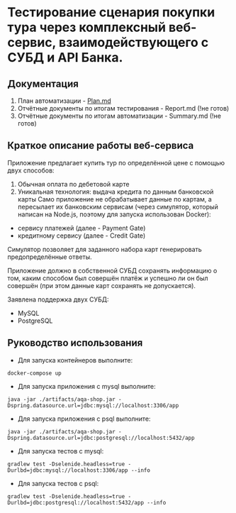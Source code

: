 # Тестирование сценария покупки тура через комплексный веб-сервис, взаимодействующего с СУБД и API Банка.
## Документация

1. План автоматизации - [Plan.md](https://github.com/leonnika/aqa-diplom/blob/master/docs/Plan.md)
2. Отчётные документы по итогам тестирования - Report.md (!не готов)
3. Отчётные документы по итогам автоматизации - Summary.md (!не готов)

## Краткое описание работы веб-сервиса
Приложение предлагает купить тур по определённой цене с помощью двух способов:

1. Обычная оплата по дебетовой карте
2. Уникальная технология: выдача кредита по данным банковской карты
Само приложение не обрабатывает данные по картам, а пересылает их банковским сервисам (через симулятор, который написан на Node.js, поэтому для запуска использован Docker):

* сервису платежей (далее - Payment Gate)
* кредитному сервису (далее - Credit Gate)

Симулятор позволяет для заданного набора карт генерировать предопределённые ответы.

Приложение должно в собственной СУБД сохранять информацию о том, каким способом был совершён платёж и успешно ли он был совершён (при этом данные карт сохранять не допускается).

Заявлена поддержка двух СУБД:

* MySQL
* PostgreSQL


## Руководство использования

* Для запуска контейнеров выполните:

```
docker-compose up
```

* Для запуска приложения c mysql выполните:

```
java -jar ./artifacts/aqa-shop.jar -Dspring.datasource.url=jdbc:mysql://localhost:3306/app

```
* Для запуска приложения c psql выполните:

```
java -jar ./artifacts/aqa-shop.jar -Dspring.datasource.url=jdbc:postgresql://localhost:5432/app

```

* Для запуска тестов c mysql:

```
gradlew test -Dselenide.headless=true -Durlbd=jdbc:mysql://localhost:3306/app --info
```
* Для запуска тестов c psql:

```
gradlew test -Dselenide.headless=true -Durlbd=jdbc:postgresql://localhost:5432/app --info
```


